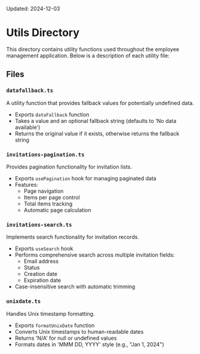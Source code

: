 Updated: 2024-12-03
# Utils Directory

This directory contains utility functions used throughout the employee management application. Below is a description of each utility file:

## Files

### `datafallback.ts`
A utility function that provides fallback values for potentially undefined data.
- Exports `dataFallback` function
- Takes a value and an optional fallback string (defaults to 'No data available')
- Returns the original value if it exists, otherwise returns the fallback string

### `invitations-pagination.ts`
Provides pagination functionality for invitation lists.
- Exports `usePagination` hook for managing paginated data
- Features:
  - Page navigation
  - Items per page control
  - Total items tracking
  - Automatic page calculation

### `invitations-search.ts`
Implements search functionality for invitation records.
- Exports `useSearch` hook
- Performs comprehensive search across multiple invitation fields:
  - Email address
  - Status
  - Creation date
  - Expiration date
- Case-insensitive search with automatic trimming

### `unixdate.ts`
Handles Unix timestamp formatting.
- Exports `formatUnixDate` function
- Converts Unix timestamps to human-readable dates
- Returns 'N/A' for null or undefined values
- Formats dates in 'MMM DD, YYYY' style (e.g., "Jan 1, 2024")